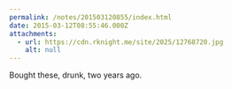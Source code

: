 ```yaml
---
permalink: /notes/201503120855/index.html
date: 2015-03-12T08:55:46.000Z
attachments:
  - url: https://cdn.rknight.me/site/2025/12768720.jpg
    alt: null
---
```


Bought these, drunk, two years ago.
